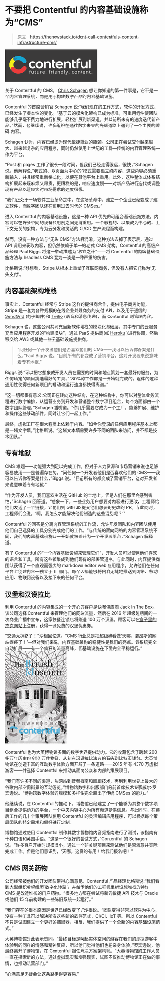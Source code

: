 # 不要把 Contentful 的内容基础设施称为“CMS”

> 原文：<https://thenewstack.io/dont-call-contentfuls-content-infrastructure-cms/>

![](img/106bbf8691e178f369547c5c2a2b9b05.png)

关于 Contentful 的 CMS， [Chris Schagen](https://www.linkedin.com/in/christianschagen/) 想让你知道的第一件事是，它不是一个内容管理系统，而是用于构建数字产品的内容基础设施。

Contentful 的首席营销官 Schagen 说:“我们现在的工作方式，软件的开发方式，已经发生了根本性的变化。“基于云的模块化架构已成为标准，可重用组件使团队能够几乎毫不费力地进行扩展，轻松扩展到新渠道，并以前所未有的速度迭代新产品。”然而，他继续说，许多组织在通往数字未来的光辉道路上遇到了一个主要的障碍:内容。

Schagen 认为，内容已经成为现代敏捷商业的瓶颈。公司正在尝试交付越来越大、越来越复杂的应用程序，同时仍然使用上世纪的工具—传统的内容管理系统—作为平台。

“Post 和 pages 工作了很长一段时间，但我们已经走得很远，很快，”Schagen 说。他解释说,“老式的、以页面为中心的”模式需要孤立的内容，这些内容必须重新输入，并且经常重新格式化，以便在其他平台上重用。此外，这种整体式体系结构扩展起来既麻烦又昂贵，更糟糕的是，响应速度慢——对新产品进行迭代或调整现有产品以适应实时市场需求的速度很慢。

“我们正处于一场软件工业革命之中，在这场革命中，建立一个企业已经变成了建立软件，而数字团队还在使用过去时代的 CMSes。”

进入 Contentful 的内容基础设施，这是一种 API 优先的可组合基础设施方法，内容可以在许多不同的设备和用例之间无缝重用。一个敏捷的、以集成为中心的、上下文无关的架构，专为云分发和灵活的 CI/CD 生产流程而构建。

然而，没有一种方法与“无头 CMS”方法相混淆，这种方法去掉了表示层，通过 API 调用来获取内容，但仍然依赖于单一的老式 CMS 架构。Contentful 的高级产品经理 Paul Biggs 将这一举动描述为“权宜之计”——将 Contentful 的内容基础设施方法与 headless CMS 混为一谈是一种严重的伤害。

比格斯说:“想想看，Stripe 从根本上重塑了互联网商务，但没有人把它们称为‘无头支付’。

## 内容基础架构堆栈

事实上，Contentful 经常与 Stripe 这样的提供商合作，提供电子商务功能，Stripe 是一套为各种规模的在线企业处理商务的支付 API，以及用于通信的 [SendGrid](https://sendgrid.com/) (电子邮件)和 [Twilio](https://www.twilio.com/) (语音和消息传递)，而 Contentful 则管理内容。

Schagen 说，这些公司共同充当新软件堆栈的模块化基础层，其中专门的云服务充当应用程序开发的“构建模块”，通过 PaaS 提供商(如 [Heroku](https://www.heroku.com/) )进行协调，然后移交给 AWS 或其他一些云基础设施提供商。

> “问任何一个开发者他们是否喜欢他们的 CMS——我可以告诉你答案是什么，”Paul Biggs 说。"目前所有的都变成了营销平台，这对开发者来说意味着专有地狱."

Biggs 说:“可以把它想象成开发人员在需要的时间和地点策划一套最好的服务，为任何给定的项目挑选最好的工具。”“80%的工作都是一开始就完成的，组件的这种通用性使得任何新项目的启动和运行速度都快得离谱。”

“这一切都很有意义:公司正在转向这种结构，在这种结构中，你可以对整体业务流程进行数字编排，从运营业务到开发和营销整个数字项目组合，每个方面都由一个数字团队管理，”Schagen 插嘴道。“你几乎需要它成为一个工厂，能够扩展、维护和操作这些移动部件，同时让它们一起工作。”

最终，虚拟工厂在很大程度上依赖于内容。“如今你登录的任何应用程序基本上都是一堵文字墙，”比格斯说。“这堵文本墙需要许多不同的团队来访问，并不都是技术团队。”

## 专有地狱

CMS 难题——功能强大到足以完成工作，但对于人力资源和市场营销来说也足够容易使用——是普遍存在的。“问任何一个开发者他们是否喜欢他们的 CMS——我可以告诉你答案是什么，”Biggs 说。"目前所有的都变成了营销平台，这对开发者来说意味着专有地狱."

“作为开发人员，我们喜欢生活在 GitHub 的土地上，但是人们在那里会感到害怕，”Schagen 回答道。“想象一下，一些业务用户想要对内容进行更改，工程师给他们发送了一个链接，让他们到 GitHub 提交他们想要的更改的 PR。与此同时，工程师们会说，‘啊，我怎么才能解决他们制造的这些混乱呢？’"

Contentful 的回答是分离内容管理系统的工作流，允许开发团队和内容团队使用他们自己选择的工具分别完成他们的工作。“与传统的面向网络的内容管理系统不同，我们的内容基础设施从一开始就被设计为一个开发者平台，”Schagen 解释道。

有了 Contentful 的“一个内容基础设施来管理它们”，开发人员可以使用他们喜欢的语言和工具，所有这些都集成到他们现有的部署管道中。与此同时，内容提供商团队获得了一个直观而强大的 markdown editor web 应用程序，允许他们在任何平台上创建内容—独立于 IT 部门。每个人都能够将内容无缝地推送到网络、移动应用、物联网设备以及接下来的任何平台。

## 汉堡和汉谟拉比

利用 Contentful 的内容集成的一个开心的客户是快餐供应商 Jack In The Box。该公司选择 Contentful 来管理他们的网站流量，然后在 2016 年超级碗期间的一次商业广播中宣布，这家快餐连锁店将赠送 100 万个汉堡。顾客可以在[盒子里的杰克网站](https://www.jackinthebox.com/)上注册，获得一张免费的汉堡优惠券。

"交通太拥挤了！"沙根回忆道。“CMS 行业总是把超级碗看做‘天哪，碧昂斯的网站瘫痪了！’—但对我们来说，内容基础架构的稳健性是我们的亮点。该系统完全自动扩展——有一个疯狂的流量高峰，但基础设施在下面完全平稳运行。”
![](img/b63232781d51315f4ff4e4f3b8d9e4b4.png)

Contentful 也为大英博物馆多面的数字世界提供动力。它的收藏包含了跨越 200 多万年历史的 800 万件物品，从刻有[汉谟拉比法典](https://www.google.com/culturalinstitute/beta/asset/cul-asia-mespot-33-stones-stelae-hammurabi/vAGSPkBXnIBTYw)的石头到[比特币钱包](https://www.google.com/culturalinstitute/beta/exhibit/0gJSaMG8uxpTIw)。大英博物馆在创造丰富的互动数字体验方面开辟了一条道路——2015 年有 4370 万虚拟游客——并选择 Contentful 来推动其面向公众和内部的策展项目。

“我们有许多不同的渠道，从网站到音频指南和画廊技术，再到利用世界上最大的谷歌内部空间街景的互动游览，”博物馆数字和出版部门的前首席技术专家威尔·罗宾逊说。“博物馆数字体验的规模和多样性完全超出了传统 CMSes 的能力。”

他继续说，在 Contentful 的推动下，博物馆已经建立了一个能够为其整个数字项目组合提供动力的平台，一个中央内容中心为所有频道提供信息。与此同时，在幕后工作的几十个策展团队使用 Contentful 的灵活编辑应用程序，可以根据每个策展团队的特定需求和偏好进行定制。

博物馆通过使用 Contentful 制作其数字博物馆内音频指南进行了测试，该指南有十种口语和英国手语。“这是一个很好的尝试方式，”Contentful 的 Schagen 说。“许多客户开始时规模很小，通过一个非关键项目来测试他们是否满意并实际完成工作。但是他们意识到，‘天哪，这真的有用！给我们报名吧！"

## CMS 网关药物

公司经常被他们的开发团队带得心满意足。Contentful 产品经理比格斯说:“我们看到大型组织希望经历‘数字化转型’，并给予他们的工程师重新设想堆栈的特许 CMS 是改造堆栈的门户药物。“很多地方都在尝试将新的敏捷 API 技术与 Oracle 或他们 15 年前构建的一些陈旧系统一起运行。”

“我们存在的根本原因是世界已经改变了，”沙根说。“团队变得非常以软件为中心，没有一种工具可以解决所有这些新的软件范式，CI/CI、IoT 等。所以 Contentful 不只是试图建立一个更好的捕鼠器，相反，我们提供了一个全新的内容基础设施范式。”

大英博物馆对此表示赞同。“最终目标是唤起实体空间的游客在我们的虚拟游客中体验到的同样的情感和精神反应，所以他们觉得他们也在亲身体验，”罗宾逊说，他最终离开了博物馆，在 Contentful 担任解决方案架构师。“大英博物馆的工作人员一直在探索新的方法，通过虚拟现实和增强现实，试图不仅推动博物馆正在做的事情，也推动私营部门。”

"心满意足无疑会让这条路走得更容易."

<svg xmlns:xlink="http://www.w3.org/1999/xlink" viewBox="0 0 68 31" version="1.1"><title>Group</title> <desc>Created with Sketch.</desc></svg>